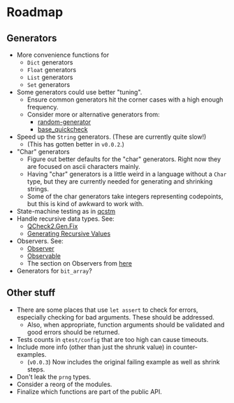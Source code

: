 # Roadmap

## Generators 

- More convenience functions for 
  - `Dict` generators
  - `Float` generators
  - `List` generators
  - `Set` generators
- Some generators could use better "tuning".
  - Ensure common generators hit the corner cases with a high enough frequency.
  - Consider more or alternative generators from:
    - [random-generator](https://github.com/gasche/random-generator) 
    - [base_quickcheck](https://github.com/janestreet/base_quickcheck)
- Speed up the `String` generators.  (These are currently quite slow!)
  - (This has gotten better in `v0.0.2`.)
- "Char" generators
  - Figure out better defaults for the "char" generators.  Right now they are focused on ascii characters mainly.
  - Having "char" generators is a little weird in a language without a `Char` type, but they are currently needed for generating and shrinking strings.
  - Some of the char generators take integers representing codepoints, but this is kind of awkward to work with.
- State-machine testing as in [qcstm](https://github.com/jmid/qcstm)
- Handle recursive data types.  See:
  - [QCheck2.Gen.Fix](https://ocaml.org/p/qcheck-core/latest/doc/QCheck2/Gen/index.html#recursive-data-structures)
  - [Generating Recursive Values](https://ocaml.org/p/base_quickcheck/latest/doc/Base_quickcheck/Generator/index.html#generating-recursive-values)
- Observers. See:
  - [Observer](https://ocaml.org/p/base_quickcheck/latest/doc/Base_quickcheck/Observer/index.html)
  - [Observable](https://ocaml.org/p/qcheck-core/latest/doc/QCheck2/Observable/index.html)
  - The section on Observers from [here](https://blog.janestreet.com/quickcheck-for-core/)
- Generators for `bit_array`?

## Other stuff

- There are some places that use `let assert` to check for errors, especially checking for bad arguments.  These should be addressed.
  - Also, when appropriate, function arguments should be validated and good errors should be returned.
- Tests counts in `qtest/config` that are too high can cause timeouts.
- Include more info (other than just the shrunk value) in counter-examples.
  - (`v0.0.3`) Now includes the original failing example as well as shrink steps.
- Don't leak the `prng` types.
- Consider a reorg of the modules.
- Finalize which functions are part of the public API.

